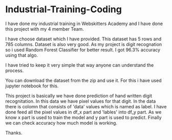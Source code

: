 # Industrial-Training-Coding

I have done my industrial training in Webskitters Academy and I  have done this project with my 4 member Team.

I have choose dataset which I have provided. This dataset has 5 rows and 785 columns. Dataset is also very good. As my project is digit recognation so i used Random Forest Classifier for better result. I got 96.3% accuracy using that algo.

I have tried to keep it very simple that way anyone can understand the process.

You can download the dataset from the zip and use it. For this i have used jupyter notebook for this.

This project is basically we have done prediction of hand written digit recognitation. In this data we have pixel values for that digit. In the data there is colomn that consists of 'data' values which is named as label. I have done feed all the pixel values in df_x part and 'lables' into df_y part. As we know x part is used to train the model and y part is used to predict. Finally we can check accuracy how much model is working.

Thanks.
